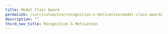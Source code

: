 ```yaml
---
title: Model Class Award
permalink: /curriculum/cce/recognition-n-motivation/model-class-award/
description: ""
third_nav_title: Recognition & Motivation
---
```

